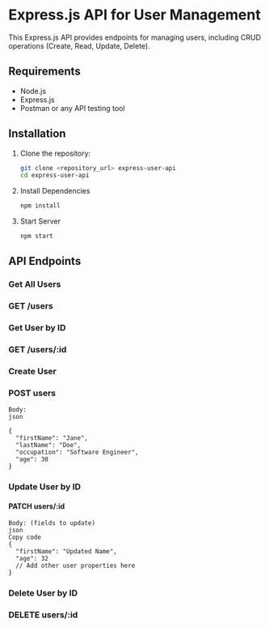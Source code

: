 # Express.js API for User Management

This Express.js API provides endpoints for managing users, including CRUD operations (Create, Read, Update, Delete).

## Requirements

- Node.js
- Express.js
- Postman or any API testing tool

## Installation

1. Clone the repository:

   ```bash
   git clone <repository_url> express-user-api
   cd express-user-api

2. Install Dependencies

   ```bash
   npm install

3. Start Server

   ```bash
   npm start

## API Endpoints 


### Get All Users
### GET /users


### Get User by ID
### GET /users/:id


### Create User
### POST users

    Body:
    json
    
    {
      "firstName": "Jane",
      "lastName": "Doe",
      "occupation": "Software Engineer", 
      "age": 30
    }

    
### Update User by ID
#### PATCH users/:id


    Body: (fields to update)
    json
    Copy code
    {
      "firstName": "Updated Name",
      "age": 32
      // Add other user properties here
    }


    
### Delete User by ID
### DELETE users/:id

